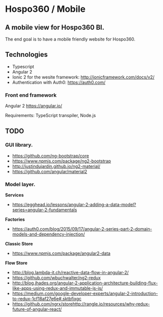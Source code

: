 # Hospo360 / Mobile

## A mobile view for Hospo360 BI.
The end goal is to have a mobile friendly website for Hospo360.

## Technologies
- Typescript
- Angular 2
- Ionic 2 for the wesite framework: http://ionicframework.com/docs/v2/
- Authentication with Auth0: https://auth0.com/

### Front end framework
Angular 2
https://angular.io/

Requirements: TypeScript transpiler, Node.js

## TODO

### GUI library.
- https://github.com/ng-bootstrap/core
- https://www.npmjs.com/package/ng2-bootstrap
- http://justindujardin.github.io/ng2-material/
- https://github.com/angular/material2


### Model layer.
**Services**
- https://egghead.io/lessons/angular-2-adding-a-data-model?series=angular-2-fundamentals

**Factories**
- https://auth0.com/blog/2015/09/17/angular-2-series-part-2-domain-models-and-dependency-injection/

**Classic Store**
- https://www.npmjs.com/package/angular2-data

**Flow Store**
- http://blog.lambda-it.ch/reactive-data-flow-in-angular-2/
- https://github.com/wbuchwalter/ng2-redux
- http://blog.jhades.org/angular-2-application-architecture-building-flux-like-apps-using-redux-and-immutable-js-js/
- https://medium.com/google-developer-experts/angular-2-introduction-to-redux-1cf18af27e6e#.sktbfixgc
- https://github.com/ngrx/storehttp://rangle.io/resources/why-redux-future-of-angular-react/

